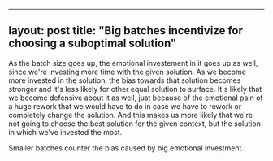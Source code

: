 --------------
layout: post
title: "Big batches incentivize for choosing a suboptimal solution"
-------------
As the batch size goes up, the emotional investement in it goes up as well, since we're investing more time with the given solution.
As we become more invested in the solution, the bias towards that solution becomes stronger and it's less likely for other equal solution to surface.
It's likely that we become defensive about it as well, just because of the emotional pain of a huge rework that we would have to do in case we have 
to rework or completely change the solution.
And this makes us more likely that we're not going to choose the best solution for the given context, but the solution in which we've 
invested the most.  

Smaller batches counter the bias caused by big emotional investment.
